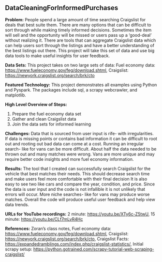 ## DataCleaningForInformedPurchases

**Problem:**
People spend a large amount of time searching Craigslist for deals that best suite them. There are many options that can be difficult to sort through while making timely informed decisions. Sometimes the item will sell and the opportunity will be missed or users pass up a ‘good-deal’ without realizing it. There are tools that can aggregate Craigslist data which can help users sort through the listings and have a better understanding of the best listings out there. This project will take this set of data and use big data tools to make useful insights for user feedback.

**Data Sets:**
This project takes on two large sets of data:
Fuel economy data: https://www.fueleconomy.gov/feg/download.shtml, 
Craigslist: https://newyork.craigslist.org/search/brk/cto 
 
**Featured Technology:**
This project demonstrates all examples using Python and Pyspark. The packages include sql, a scrapy webcrawler, and matplotlib. 

**High Level Overview of Steps:**
1) Prepare the fuel economy data set
2) Gather and clean Craigslist data
3) Join the data sets for informed learning

**Challenges:**
Data that is sourced from user input is rife- with irregularities. If data is missing points or contains bad information it can be difficult to root out and rooting out bad data can come at a cost. Running an irregular search- like for vans can be more difficult. About half the data needed to be thrown out and many matches were wrong. Vans are more unique and may require better code insights and more fuel economy information.

**Results:**
The tool that I created can successfully search Craigslist for the vehicle that best matches their needs. This should decrease search time and make users feel more comfortable with their final decision It is also easy to see two like cars and compare the year, condition, and price. Since the data is user input and the code is not infallible it is not unlikely that errors will occur. More niche searches- like for vans may produce worse matches. Overall the code will produce useful user feedback and help view data trends. 

**URLs for YouTube recordings:**
2 minute: https://youtu.be/XTy6c-Z5twU, 
15 minute: https://youtu.be/CLf7mLvR4Hc

**References:** 
Zoran’s class notes, 
Fuel economy data: https://www.fueleconomy.gov/feg/download.shtml, 
Craigslist: https://newyork.craigslist.org/search/brk/cto, 
Craigslist Facts: https://expandedramblings.com/index.php/craigslist-statistics/, 
Initial scrapy setup: https://python.gotrained.com/scrapy-tutorial-web-scraping-craigslist/ 
